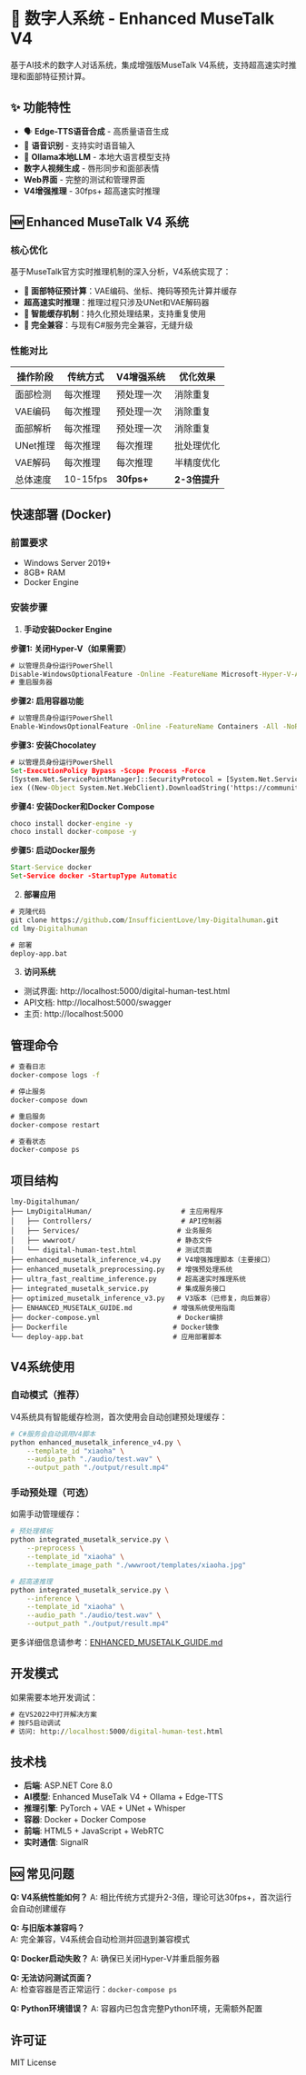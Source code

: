 # 🤖 数字人系统 - Enhanced MuseTalk V4

基于AI技术的数字人对话系统，集成增强版MuseTalk V4系统，支持超高速实时推理和面部特征预计算。

## ✨ 功能特性

- 🗣️ **Edge-TTS语音合成** - 高质量语音生成
- 🎤 **语音识别** - 支持实时语音输入  
- 🧠 **Ollama本地LLM** - 本地大语言模型支持
- **数字人视频生成** - 唇形同步和面部表情
- **Web界面** - 完整的测试和管理界面
- **V4增强推理** - 30fps+ 超高速实时推理

## 🆕 Enhanced MuseTalk V4 系统

### 核心优化

基于MuseTalk官方实时推理机制的深入分析，V4系统实现了：

- **🧠 面部特征预计算**：VAE编码、坐标、掩码等预先计算并缓存
- **超高速实时推理**：推理过程只涉及UNet和VAE解码器
- **💾 智能缓存机制**：持久化预处理结果，支持重复使用
- **🔄 完全兼容**：与现有C#服务完全兼容，无缝升级

### 性能对比

| 操作阶段 | 传统方式 | V4增强系统 | 优化效果 |
|---------|----------|-----------|----------|
| 面部检测 | 每次推理 | 预处理一次 | 消除重复 |
| VAE编码 | 每次推理 | 预处理一次 | 消除重复 |
| 面部解析 | 每次推理 | 预处理一次 | 消除重复 |
| UNet推理 | 每次推理 | 每次推理 | 批处理优化 |
| VAE解码 | 每次推理 | 每次推理 | 半精度优化 |
| 总体速度 | 10-15fps | **30fps+** | **2-3倍提升** |

## 快速部署 (Docker)

### 前置要求
- Windows Server 2019+
- 8GB+ RAM
- Docker Engine

### 安装步骤

1. **手动安装Docker Engine**

**步骤1: 关闭Hyper-V（如果需要）**
```cmd
# 以管理员身份运行PowerShell
Disable-WindowsOptionalFeature -Online -FeatureName Microsoft-Hyper-V-All -NoRestart
# 重启服务器
```

**步骤2: 启用容器功能**
```cmd
# 以管理员身份运行PowerShell
Enable-WindowsOptionalFeature -Online -FeatureName Containers -All -NoRestart
```

**步骤3: 安装Chocolatey**
```cmd
# 以管理员身份运行PowerShell
Set-ExecutionPolicy Bypass -Scope Process -Force
[System.Net.ServicePointManager]::SecurityProtocol = [System.Net.ServicePointManager]::SecurityProtocol -bor 3072
iex ((New-Object System.Net.WebClient).DownloadString('https://community.chocolatey.org/install.ps1'))
```

**步骤4: 安装Docker和Docker Compose**
```cmd
choco install docker-engine -y
choco install docker-compose -y
```

**步骤5: 启动Docker服务**
```cmd
Start-Service docker
Set-Service docker -StartupType Automatic
```

2. **部署应用**
```cmd
# 克隆代码
git clone https://github.com/InsufficientLove/lmy-Digitalhuman.git
cd lmy-Digitalhuman

# 部署
deploy-app.bat
```

3. **访问系统**
- 测试界面: http://localhost:5000/digital-human-test.html
- API文档: http://localhost:5000/swagger
- 主页: http://localhost:5000

## 管理命令

```cmd
# 查看日志
docker-compose logs -f

# 停止服务  
docker-compose down

# 重启服务
docker-compose restart

# 查看状态
docker-compose ps
```

## 项目结构

```
lmy-Digitalhuman/
├── LmyDigitalHuman/                      # 主应用程序
│   ├── Controllers/                      # API控制器
│   ├── Services/                        # 业务服务
│   ├── wwwroot/                         # 静态文件
│   └── digital-human-test.html          # 测试页面
├── enhanced_musetalk_inference_v4.py    # V4增强推理脚本（主要接口）
├── enhanced_musetalk_preprocessing.py   # 增强预处理系统
├── ultra_fast_realtime_inference.py     # 超高速实时推理系统
├── integrated_musetalk_service.py       # 集成服务接口
├── optimized_musetalk_inference_v3.py   # V3版本（已修复，向后兼容）
├── ENHANCED_MUSETALK_GUIDE.md          # 增强系统使用指南
├── docker-compose.yml                   # Docker编排
├── Dockerfile                          # Docker镜像
└── deploy-app.bat                      # 应用部署脚本
```

## V4系统使用

### 自动模式（推荐）
V4系统具有智能缓存检测，首次使用会自动创建预处理缓存：

```bash
# C#服务会自动调用V4脚本
python enhanced_musetalk_inference_v4.py \
    --template_id "xiaoha" \
    --audio_path "./audio/test.wav" \
    --output_path "./output/result.mp4"
```

### 手动预处理（可选）
如需手动管理缓存：

```bash
# 预处理模板
python integrated_musetalk_service.py \
    --preprocess \
    --template_id "xiaoha" \
    --template_image_path "./wwwroot/templates/xiaoha.jpg"

# 超高速推理
python integrated_musetalk_service.py \
    --inference \
    --template_id "xiaoha" \
    --audio_path "./audio/test.wav" \
    --output_path "./output/result.mp4"
```

更多详细信息请参考：[ENHANCED_MUSETALK_GUIDE.md](ENHANCED_MUSETALK_GUIDE.md)

## 开发模式

如果需要本地开发调试：

```cmd
# 在VS2022中打开解决方案
# 按F5启动调试
# 访问: http://localhost:5000/digital-human-test.html
```

## 技术栈

- **后端**: ASP.NET Core 8.0
- **AI模型**: Enhanced MuseTalk V4 + Ollama + Edge-TTS
- **推理引擎**: PyTorch + VAE + UNet + Whisper
- **容器**: Docker + Docker Compose
- **前端**: HTML5 + JavaScript + WebRTC
- **实时通信**: SignalR

## 🆘 常见问题

**Q: V4系统性能如何？**
A: 相比传统方式提升2-3倍，理论可达30fps+，首次运行会自动创建缓存

**Q: 与旧版本兼容吗？**  
A: 完全兼容，V4系统会自动检测并回退到兼容模式

**Q: Docker启动失败？**
A: 确保已关闭Hyper-V并重启服务器

**Q: 无法访问测试页面？**  
A: 检查容器是否正常运行：`docker-compose ps`

**Q: Python环境错误？**
A: 容器内已包含完整Python环境，无需额外配置

## 许可证

MIT License